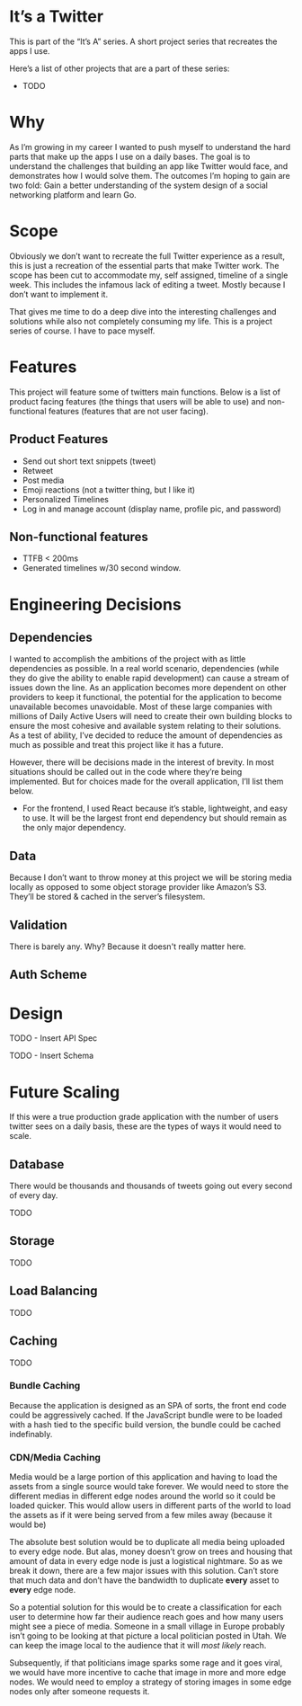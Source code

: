 # It’s a Twitter

This is part of the “It’s A” series. A short project series that recreates the apps I use.

Here’s a list of other projects that are a part of these series:

- TODO

# Why

As I’m growing in my career I wanted to push myself to understand the hard parts that make up the apps I use on a daily bases. The goal is to understand the challenges that building an app like Twitter would face, and demonstrates how I would solve them. The outcomes I’m hoping to gain are two fold: Gain a better understanding of the system design of a social networking platform and learn Go.

# Scope

Obviously we don’t want to recreate the full Twitter experience as a result, this is just a recreation of the essential parts that make Twitter work. The scope has been cut to accommodate my, self assigned, timeline of a single week. This includes the infamous lack of editing a tweet. Mostly because I don’t want to implement it.

That gives me time to do a deep dive into the interesting challenges and solutions while also not completely consuming my life. This is a project series of course. I have to pace myself.

# Features

This project will feature some of twitters main functions. Below is a list of product facing features (the things that users will be able to use) and non-functional features (features that are not user facing).

## Product Features

- Send out short text snippets (tweet)
- Retweet
- Post media
- Emoji reactions (not a twitter thing, but I like it)
- Personalized Timelines
- Log in and manage account (display name, profile pic, and password)

## Non-functional features

- TTFB < 200ms
- Generated timelines w/30 second window.

# Engineering Decisions

## Dependencies

I wanted to accomplish the ambitions of the project with as little dependencies as possible. In a real world scenario, dependencies (while they do give the ability to enable rapid development) can cause a stream of issues down the line. As an application becomes more dependent on other providers to keep it functional, the potential for the application to become unavailable becomes unavoidable. Most of these large companies with millions of Daily Active Users will need to create their own building blocks to ensure the most cohesive and available system relating to their solutions. As a test of ability, I’ve decided to reduce the amount of dependencies as much as possible and treat this project like it has a future.

However, there will be decisions made in the interest of brevity. In most situations should be called out in the code where they’re being implemented. But for choices made for the overall application, I’ll list them below.

- For the frontend, I used React because it’s stable, lightweight, and easy to use. It will be the largest front end dependency but should remain as the only major dependency.

## Data

Because I don’t want to throw money at this project we will be storing media locally as opposed to some object storage provider like Amazon’s S3. They’ll be stored & cached in the server’s filesystem. 

## Validation
There is barely any. Why? Because it doesn't really matter here.

## Auth Scheme

# Design

TODO - Insert API Spec

TODO - Insert Schema

# Future Scaling

If this were a true production grade application with the number of users twitter sees on a daily basis, these are the types of ways it would need to scale.

## Database

There would be thousands and thousands of tweets going out every second of every day. 

TODO

## Storage

TODO

## Load Balancing

TODO

## Caching

TODO

### Bundle Caching

Because the application is designed as an SPA of sorts, the front end code could be aggressively cached. If the JavaScript bundle were to be loaded with a hash tied to the specific build version, the bundle could be cached indefinably.

### CDN/Media Caching

Media would be a large portion of this application and having to load the assets from a single source would take forever. We would need to store the different medias in different edge nodes around the world so it could be loaded quicker. This would allow users in different parts of the world to load the assets as if it were being served from a few miles away (because it would be)

The absolute best solution would be to duplicate all media being uploaded to every edge node. But alas, money doesn’t grow on trees and housing that amount of data in every edge node is just a logistical nightmare. So as we break it down, there are a few major issues with this solution. Can’t store that much data and don’t have the bandwidth to duplicate **every** asset to **every** edge node. 

So a potential solution for this would be to create a classification for each user to determine how far their audience reach goes and how many users might see a piece of media. Someone in a small village in Europe probably isn’t going to be looking at that picture a local politician posted in Utah. We can keep the image local to the audience that it will *most likely* reach. 

Subsequently, if that politicians image sparks some rage and it goes viral, we would have more incentive to cache that image in more and more edge nodes. We would need to employ a strategy of storing images in some edge nodes only after someone requests it.